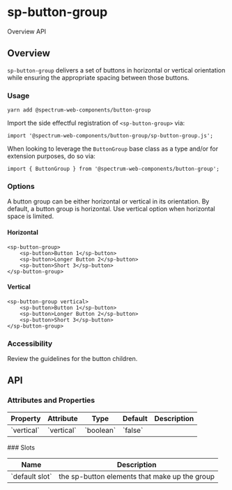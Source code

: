# sp-button-group
Overview API
## Overview
`sp-button-group` delivers a set of buttons in horizontal or vertical orientation while ensuring the appropriate spacing between those buttons.
### Usage
    
    yarn add @spectrum-web-components/button-group
    
Import the side effectful registration of `<sp-button-group>` via:
    
    import '@spectrum-web-components/button-group/sp-button-group.js';
    
When looking to leverage the `ButtonGroup` base class as a type and/or for extension purposes, do so via:
    
    import { ButtonGroup } from '@spectrum-web-components/button-group';
    
### Options
A button group can be either horizontal or vertical in its orientation. By default, a button group is horizontal. Use vertical option when horizontal space is limited.
#### Horizontal
    
    <sp-button-group>
        <sp-button>Button 1</sp-button>
        <sp-button>Longer Button 2</sp-button>
        <sp-button>Short 3</sp-button>
    </sp-button-group>
#### Vertical
    
    <sp-button-group vertical>
        <sp-button>Button 1</sp-button>
        <sp-button>Longer Button 2</sp-button>
        <sp-button>Short 3</sp-button>
    </sp-button-group>
### Accessibility
Review the guidelines for the button children.
## API
### Attributes and Properties
<table>
  <thead>
    <tr>
      <th>Property</th>
      <th>Attribute</th>
      <th>Type</th>
      <th>Default</th>
      <th>Description</th>
    </tr>
  </thead>
  <tbody>
    <tr>
      <td>`vertical`</td>
      <td>`vertical`</td>
      <td>`boolean`</td>
      <td>`false`</td>
      <td></td>
    </tr>
  </tbody>
</table>
### Slots
<table>
  <thead>
    <tr>
      <th>Name</th>
      <th>Description</th>
    </tr>
  </thead>
  <tbody>
    <tr>
      <td>`default slot`</td>
      <td>the sp-button elements that make up the group</td>
    </tr>
  </tbody>
</table>
